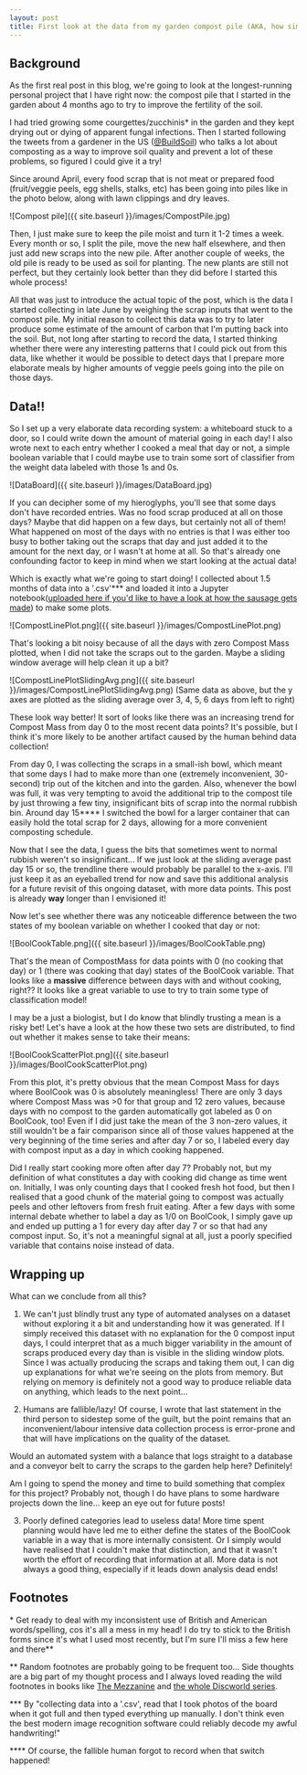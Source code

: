 ```yaml
---
layout: post
title: First look at the data from my garden compost pile (AKA, how simple data can be misleading!)
---
```


## Background

As the first real post in this blog, we're going to look at the longest-running personal project that I have right now: the compost pile that I started in the garden about 4 months ago to try to improve the fertility of the soil.

I had tried growing some courgettes/zucchinis\* in the garden and they kept drying out or dying of apparent fungal infections. Then I started following the tweets from a gardener in the US ([@BuildSoil](https://twitter.com/BuildSoil)) who talks a lot about composting as a way to improve soil quality and prevent a lot of these problems, so figured I could give it a try!

Since around April, every food scrap that is not meat or prepared food (fruit/veggie peels, egg shells, stalks, etc) has been going into piles like in the photo below, along with lawn clippings and dry leaves.

![Compost pile]({{ site.baseurl }}/images/CompostPile.jpg)

Then, I just make sure to keep the pile moist and turn it 1-2 times a week. Every month or so, I split the pile, move the new half elsewhere, and then just add new scraps into the new pile. After another couple of weeks, the old pile is ready to be used as soil for planting. The new plants are still not perfect, but they certainly look better than they did before I started this whole process!

All that was just to introduce the actual topic of the post, which is the data I started collecting in late June by weighing the scrap inputs that went to the compost pile. My initial reason to collect this data was to try to later produce some estimate of the amount of carbon that I'm putting back into the soil. But, not long after starting to record the data, I started thinking whether there were any interesting patterns that I could pick out from this data, like whether it would be possible to detect days that I prepare more elaborate meals by higher amounts of veggie peels going into the pile on those days.

## Data!!

So I set up a very elaborate data recording system: a whiteboard stuck to a door, so I could write down the amount of material going in each day! I also wrote next to each entry whether I cooked a meal that day or not, a simple boolean variable that I could maybe use to train some sort of classifier from the weight data labeled with those 1s and 0s.

![DataBoard]({{ site.baseurl }}/images/DataBoard.jpg)

If you can decipher some of my hieroglyphs, you'll see that some days don't have recorded entries. Was no food scrap produced at all on those days? Maybe that did happen on a few days, but certainly not all of them! What happened on most of the days with no entries is that I was either too busy to bother taking out the scraps that day and just added it to the amount for the next day, or I wasn't at home at all. So that's already one confounding factor to keep in mind when we start looking at the actual data!

Which is exactly what we're going to start doing! I collected about 1.5 months of data into a '.csv'\*\*\* and loaded it into a Jupyter notebook([uploaded here if you'd like to have a look at how the sausage gets made](https://github.com/ptizei/MiscAnalyses/blob/master/CompostAnalysesForBlogpost.ipynb)) to make some plots.

![CompostLinePlot.png]({{ site.baseurl }}/images/CompostLinePlot.png)


That's looking a bit noisy because of all the days with zero Compost Mass plotted, when I did not take the scraps out to the garden. Maybe a sliding window average will help clean it up a bit?

![CompostLinePlotSlidingAvg.png]({{ site.baseurl }}/images/CompostLinePlotSlidingAvg.png)
(Same data as above, but the y axes are plotted as the sliding average over 3, 4, 5, 6 days from left to right)

These look way better! It sort of looks like there was an increasing trend for Compost Mass from day 0 to the most recent data points? It's possible, but I think it's more likely to be another artifact caused by the human behind data collection!

From day 0, I was collecting the scraps in a small-ish bowl, which meant  that some days I had to make more than one (extremely inconvenient, 30-second) trip out of the kitchen and into the garden. Also, whenever the bowl was full, it was very tempting to avoid the additional trip to the compost tile by just throwing a few tiny, insignificant bits of scrap into the normal rubbish bin. Around day 15\*\*\*\* I switched the bowl for a larger container that can easily hold the total scrap for 2 days, allowing for a more convenient composting schedule.

Now that I see the data, I guess the bits that sometimes went to normal rubbish weren't so insignificant... If we just look at the sliding average past day 15 or so, the trendline there would probably be parallel to the x-axis. I'll just keep it as an eyeballed trend for now and save this additional analysis for a future revisit of this ongoing dataset, with more data points. This post is already **way** longer than I envisioned it!

Now let's see whether there was any noticeable difference between the two states of my boolean variable on whether I cooked that day or not:

![BoolCookTable.png]({{ site.baseurl }}/images/BoolCookTable.png)

That's the mean of CompostMass for data points with 0 (no cooking that day) or 1 (there was cooking that day) states of the BoolCook variable. That looks like a **massive** difference between days with and without cooking, right?? It looks like a great variable to use to try to train some type of classification model!

I may be a just a biologist, but I do know that blindly trusting a mean is a risky bet! Let's have a look at the how these two sets are distributed, to find out whether it makes sense to take their means:

![BoolCookScatterPlot.png]({{ site.baseurl }}/images/BoolCookScatterPlot.png)

From this plot, it's pretty obvious that the mean Compost Mass for days where BoolCook was 0 is absolutely meaningless! There are only 3 days where Compost Mass was >0 for that group and 12 zero values, because days with no compost to the garden automatically got labeled as 0 on BoolCook, too! Even if I did just take the mean of the 3 non-zero values, it still wouldn't be a fair comparison since all of those values happened at the very beginning of the time series and after day 7 or so, I labeled every day with compost input as a day in which cooking happened.

Did I really start cooking more often after day 7? Probably not, but my definition of what constitutes a day with cooking did change as time went on. Initially, I was only counting days that I cooked fresh hot food, but then I realised that a good chunk of the material going to compost was actually peels and other leftovers from fresh fruit eating. After a few days with some internal debate whether to label a day as 1/0 on BoolCook, I simply gave up and ended up putting a 1 for every day after day 7 or so that had any compost input. So, it's not a meaningful signal at all, just a poorly specified variable that contains noise instead of data.

## Wrapping up

What can we conclude from all this?

1) We can't just blindly trust any type of automated analyses on a dataset without exploring it a bit and understanding how it was generated. If I simply received this dataset with no explanation for the 0 compost input days, I could interpret that as a much bigger variability in the amount of scraps produced every day than is visible in the sliding window plots. Since I was actually producing the scraps and taking them out, I can dig up explanations for what we're seeing on the plots from memory. But relying on memory is definitely not a good way to produce reliable data on anything, which leads to the next point...

2) Humans are fallible/lazy! Of course, I wrote that last statement in the third person to sidestep some of the guilt, but the point remains that an inconvenient/labour intensive data collection process is error-prone and that will have implications on the quality of the dataset.

Would an automated system with a balance that logs straight to a database and a conveyor belt to carry the scraps to the garden help here? Definitely!

Am I going to spend the money and time to build something that complex for this project? Probably not, though I do have plans to some hardware projects down the line... keep an eye out for future posts!

3) Poorly defined categories lead to useless data! More time spent planning would have led me to either define the states of the BoolCook variable in a way that is more internally consistent. Or I simply would have realised that I couldn't make that distinction, and that it wasn't worth the effort of recording that information at all. More data is not always a good thing, especially if it leads down analysis dead ends!

## Footnotes

\* Get ready to deal with my inconsistent use of British and American words/spelling, cos it's all a mess in my head! I do try to stick to the British forms since it's what I used most recently, but I'm sure I'll miss a few here and there\*\*

\*\* Random footnotes are probably going to be frequent too... Side thoughts are a big part of my thought process and I always loved reading the wild footnotes in books like [The Mezzanine](https://en.wikipedia.org/wiki/The_Mezzanine) and [the whole Discworld series](https://en.wikipedia.org/wiki/Discworld).

\*\*\* By "collecting data into a '.csv', read that I took photos of the board when it got full and then typed everything up manually. I don't think even the best modern image recognition software could reliably decode my awful handwriting!"

\*\*\*\* Of course, the fallible human forgot to record when that switch happened!
